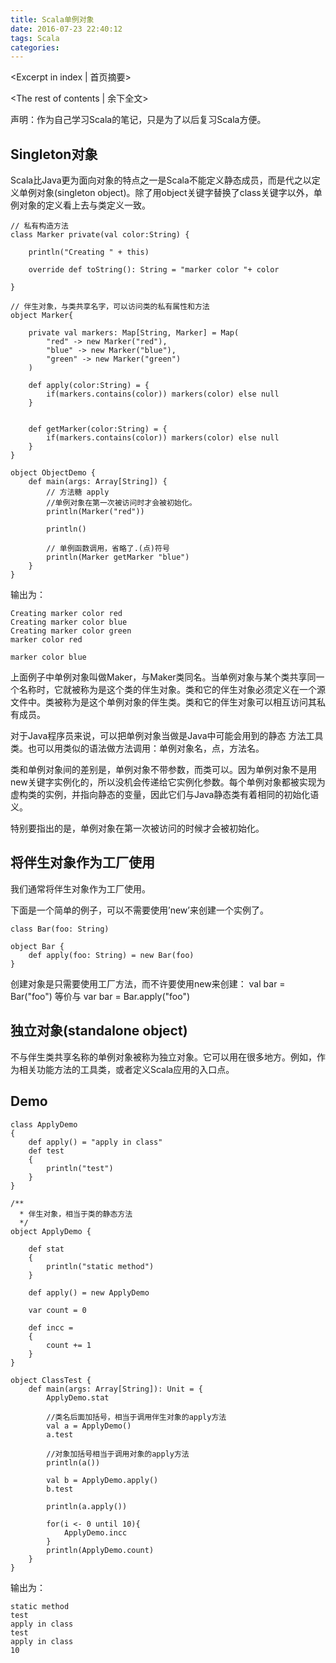```yaml
---
title: Scala单例对象
date: 2016-07-23 22:40:12
tags: Scala
categories:
---
```

<Excerpt in index | 首页摘要> 
<!-- more -->
<The rest of contents | 余下全文>

声明：作为自己学习Scala的笔记，只是为了以后复习Scala方便。

## Singleton对象

Scala比Java更为面向对象的特点之一是Scala不能定义静态成员，而是代之以定义单例对象(singleton object)。除了用object关键字替换了class关键字以外，单例对象的定义看上去与类定义一致。
```
// 私有构造方法
class Marker private(val color:String) {

    println("Creating " + this)

    override def toString(): String = "marker color "+ color

}

// 伴生对象，与类共享名字，可以访问类的私有属性和方法
object Marker{

    private val markers: Map[String, Marker] = Map(
        "red" -> new Marker("red"),
        "blue" -> new Marker("blue"),
        "green" -> new Marker("green")
    )

    def apply(color:String) = {
        if(markers.contains(color)) markers(color) else null
    }


    def getMarker(color:String) = {
        if(markers.contains(color)) markers(color) else null
    }
}

object ObjectDemo {
    def main(args: Array[String]) {
        // 方法糖 apply
        //单例对象在第一次被访问时才会被初始化。
        println(Marker("red"))

        println()

        // 单例函数调用，省略了.(点)符号
        println(Marker getMarker "blue")
    }
}
```
输出为：
```
Creating marker color red
Creating marker color blue
Creating marker color green
marker color red

marker color blue
```
上面例子中单例对象叫做Maker，与Maker类同名。当单例对象与某个类共享同一个名称时，它就被称为是这个类的伴生对象。类和它的伴生对象必须定义在一个源文件中。类被称为是这个单例对象的伴生类。类和它的伴生对象可以相互访问其私有成员。

对于Java程序员来说，可以把单例对象当做是Java中可能会用到的静态 方法工具类。也可以用类似的语法做方法调用：单例对象名，点，方法名。

类和单例对象间的差别是，单例对象不带参数，而类可以。因为单例对象不是用new关键字实例化的，所以没机会传递给它实例化参数。每个单例对象都被实现为虚构类的实例，并指向静态的变量，因此它们与Java静态类有着相同的初始化语义。

特别要指出的是，单例对象在第一次被访问的时候才会被初始化。

## 将伴生对象作为工厂使用
我们通常将伴生对象作为工厂使用。

下面是一个简单的例子，可以不需要使用’new’来创建一个实例了。
```
class Bar(foo: String)

object Bar {
	def apply(foo: String) = new Bar(foo)
}
```
创建对象是只需要使用工厂方法，而不许要使用new来创建：
val bar = Bar("foo") 等价与
var bar = Bar.apply("foo")

## 独立对象(standalone object)
不与伴生类共享名称的单例对象被称为独立对象。它可以用在很多地方。例如，作为相关功能方法的工具类，或者定义Scala应用的入口点。

## Demo
```
class ApplyDemo
{
    def apply() = "apply in class"
    def test
    {
        println("test")
    }
}

/**
  * 伴生对象，相当于类的静态方法
  */
object ApplyDemo {

    def stat
    {
        println("static method")
    }

    def apply() = new ApplyDemo

    var count = 0

    def incc =
    {
        count += 1
    }
}

object ClassTest {
    def main(args: Array[String]): Unit = {
        ApplyDemo.stat

        //类名后面加括号，相当于调用伴生对象的apply方法
        val a = ApplyDemo()
        a.test

		//对象加括号相当于调用对象的apply方法
        println(a())

		val b = ApplyDemo.apply()
        b.test

		println(a.apply())

        for(i <- 0 until 10){
            ApplyDemo.incc
        }
        println(ApplyDemo.count)
    }
}
```
输出为：
```
static method
test
apply in class
test
apply in class
10
```
